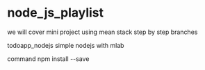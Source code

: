 # node_js_playlist
we will cover mini project using mean stack step by step branches


todoapp_nodejs
         simple nodejs with mlab
         
 command
      npm install --save
